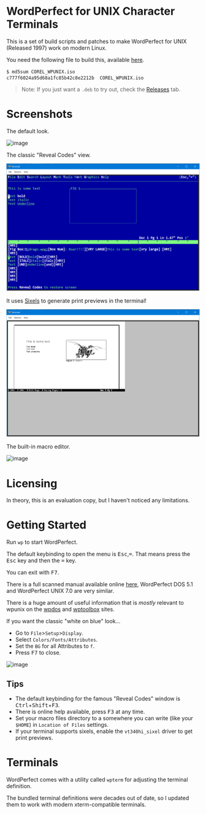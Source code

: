 # WordPerfect for UNIX Character Terminals

This is a set of build scripts and patches to make WordPerfect for UNIX (Released 1997)
work on modern Linux.

You need the following file to build this, available
[here](https://winworldpc.com/product/wordperfect/7x-unix).

```
$ md5sum COREL_WPUNIX.iso
c777f6024a95d68a1fc85b42c8e2212b  COREL_WPUNIX.iso
```

> Note: If you just want a `.deb` to try out, check the [Releases](https://github.com/taviso/wpunix/releases) tab.

# Screenshots

The default look.

![image](https://user-images.githubusercontent.com/123814/179531850-7ed44cf6-2d7d-4d8c-960b-6086870bb4d4.png)

The classic "Reveal Codes" view.

![Screenshot](/doc/wpscreenshot-layout.png?raw=true "Layout")

It uses [Sixels](https://en.wikipedia.org/wiki/Sixel) to generate print previews in the terminal!

![Screenshot](/doc/wpscreenshot-sixels.png?raw=true "Print Preview")

The built-in macro editor.

![image](https://user-images.githubusercontent.com/123814/179529235-98f10f47-ad77-443e-8c54-b1b5139b585e.png)

# Licensing

In theory, this is an evaluation copy, but I haven't noticed any limitations.

# Getting Started

Run `wp` to start WordPerfect.

The default keybinding to open the menu is <kbd>Esc</kbd>,<kbd>=</kbd>. That means press the <kbd>Esc</kbd> key and then the <kbd>=</kbd> key.

You can exit with <kbd>F7</kbd>.

There is a full scanned manual available online [here](http://www.columbia.edu/~em36/wpdos/WPDOS51Reference.pdf), WordPerfect DOS 5.1 and WordPerfect UNIX 7.0 are very similar.

There is a huge amount of useful information that is *mostly* relevant to wpunix on the [wpdos](http://wpdos.org) and [wptoolbox](https://wptoolbox.com) sites.

If you want the classic "white on blue" look...

- Go to `File`>`Setup`>`Display`.
- Select `Colors/Fonts/Attributes`.
- Set the `BG` for all Attributes to `f`.
- Press <kbd>F7</kbd> to close.

![image](https://user-images.githubusercontent.com/123814/179447833-cb688b39-2aad-4816-a031-974df80e4663.png)

## Tips 

- The default keybinding for the famous "Reveal Codes" window is <kbd>Ctrl</kbd>+<kbd>Shift</kbd>+<kbd>F3</kbd>.
- There is online help available, press <kbd>F3</kbd> at any time.
- Set your macro files directory to a somewhere you can write (like your `$HOME`) in `Location of Files` settings.
- If your terminal supports sixels, enable the `vt340hi_sixel` driver to get print previews.

# Terminals

WordPerfect comes with a utility called `wpterm` for adjusting the terminal definition.

The bundled terminal definitions were decades out of date, so I updated them to work with modern xterm-compatible terminals.




